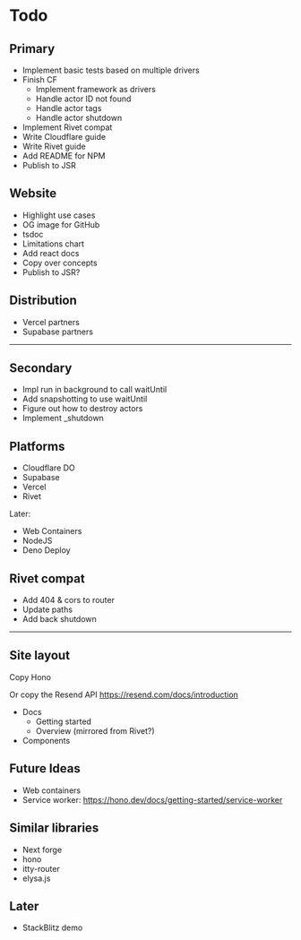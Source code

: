 # Todo

## Primary

- Implement basic tests based on multiple drivers
- Finish CF
    - Implement framework as drivers
    - Handle actor ID not found
    - Handle actor tags
    - Handle actor shutdown
- Implement Rivet compat
- Write Cloudflare guide
- Write Rivet guide
- Add README for NPM
- Publish to JSR

## Website

- Highlight use cases
- OG image for GitHub
- tsdoc
- Limitations chart
- Add react docs
- Copy over concepts
- Publish to JSR?

## Distribution

- Vercel partners
- Supabase partners

---

## Secondary

- Impl run in background to call waitUntil
- Add snapshotting to use waitUntil
- Figure out how to destroy actors
- Implement _shutdown

## Platforms

- Cloudflare DO
- Supabase
- Vercel
- Rivet

Later:

- Web Containers
- NodeJS
- Deno Deploy


## Rivet compat

- Add 404 & cors to router
- Update paths
- Add back shutdown

---

## Site layout

Copy Hono

Or copy the Resend API https://resend.com/docs/introduction

- Docs
    - Getting started
    - Overview (mirrored from Rivet?)
- Components

## Future Ideas

- Web containers
- Service worker: https://hono.dev/docs/getting-started/service-worker


## Similar libraries

- Next forge
- hono
- itty-router
- elysa.js

## Later

- StackBlitz demo

